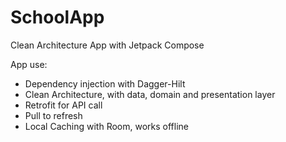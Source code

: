 # SchoolApp
Clean Architecture App with Jetpack Compose

App use:
* Dependency injection with Dagger-Hilt
* Clean Architecture, with data, domain and presentation layer
* Retrofit for API call
* Pull to refresh
* Local Caching with Room, works offline
